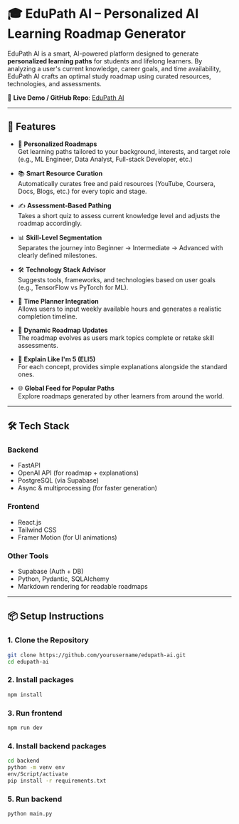 # 🎓 EduPath AI – Personalized AI Learning Roadmap Generator

EduPath AI is a smart, AI-powered platform designed to generate **personalized learning paths** for students and lifelong learners. By analyzing a user's current knowledge, career goals, and time availability, EduPath AI crafts an optimal study roadmap using curated resources, technologies, and assessments.

🔗 **Live Demo / GitHub Repo**: [EduPath AI](https://edu-path-ai-theta.vercel.app/)

---

## 🚀 Features

- 🧠 **Personalized Roadmaps**  
  Get learning paths tailored to your background, interests, and target role (e.g., ML Engineer, Data Analyst, Full-stack Developer, etc.)

- 📚 **Smart Resource Curation**  
  Automatically curates free and paid resources (YouTube, Coursera, Docs, Blogs, etc.) for every topic and stage.

- ✍️ **Assessment-Based Pathing**  
  Takes a short quiz to assess current knowledge level and adjusts the roadmap accordingly.

- 📊 **Skill-Level Segmentation**  
  Separates the journey into Beginner → Intermediate → Advanced with clearly defined milestones.

- 🛠️ **Technology Stack Advisor**  
  Suggests tools, frameworks, and technologies based on user goals (e.g., TensorFlow vs PyTorch for ML).

- 📅 **Time Planner Integration**  
  Allows users to input weekly available hours and generates a realistic completion timeline.

- 🔄 **Dynamic Roadmap Updates**  
  The roadmap evolves as users mark topics complete or retake skill assessments.

- 🔎 **Explain Like I'm 5 (ELI5)**  
  For each concept, provides simple explanations alongside the standard ones.

- 🌐 **Global Feed for Popular Paths**  
  Explore roadmaps generated by other learners from around the world.

---

## 🛠️ Tech Stack

### Backend
- FastAPI
- OpenAI API (for roadmap + explanations)
- PostgreSQL (via Supabase)
- Async & multiprocessing (for faster generation)

### Frontend
- React.js
- Tailwind CSS
- Framer Motion (for UI animations)

### Other Tools
- Supabase (Auth + DB)
- Python, Pydantic, SQLAlchemy
- Markdown rendering for readable roadmaps

---

## 📦 Setup Instructions

### 1. Clone the Repository

```bash
git clone https://github.com/yourusername/edupath-ai.git
cd edupath-ai
```
### 2. Install packages
```bash
npm install
```
### 3. Run frontend
```bash
npm run dev
```
### 4. Install backend packages
```bash
cd backend
python -m venv env
env/Script/activate
pip install -r requirements.txt 
```
### 5. Run backend
```bash
python main.py
```